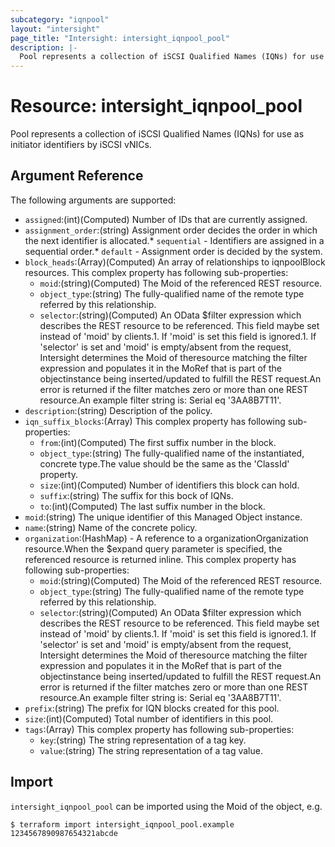 ```yaml
---
subcategory: "iqnpool"
layout: "intersight"
page_title: "Intersight: intersight_iqnpool_pool"
description: |-
  Pool represents a collection of iSCSI Qualified Names (IQNs) for use as initiator identifiers by iSCSI vNICs.
---
```


# Resource: intersight_iqnpool_pool
Pool represents a collection of iSCSI Qualified Names (IQNs) for use as initiator identifiers by iSCSI vNICs.
## Argument Reference
The following arguments are supported:
* `assigned`:(int)(Computed) Number of IDs that are currently assigned. 
* `assignment_order`:(string) Assignment order decides the order in which the next identifier is allocated.* `sequential` - Identifiers are assigned in a sequential order.* `default` - Assignment order is decided by the system. 
* `block_heads`:(Array)(Computed) An array of relationships to iqnpoolBlock resources. 
This complex property has following sub-properties:
  + `moid`:(string)(Computed) The Moid of the referenced REST resource. 
  + `object_type`:(string) The fully-qualified name of the remote type referred by this relationship. 
  + `selector`:(string)(Computed) An OData $filter expression which describes the REST resource to be referenced. This field maybe set instead of 'moid' by clients.1. If 'moid' is set this field is ignored.1. If 'selector' is set and 'moid' is empty/absent from the request, Intersight determines the Moid of theresource matching the filter expression and populates it in the MoRef that is part of the objectinstance being inserted/updated to fulfill the REST request.An error is returned if the filter matches zero or more than one REST resource.An example filter string is: Serial eq '3AA8B7T11'. 
* `description`:(string) Description of the policy. 
* `iqn_suffix_blocks`:(Array)
This complex property has following sub-properties:
  + `from`:(int)(Computed) The first suffix number in the block. 
  + `object_type`:(string) The fully-qualified name of the instantiated, concrete type.The value should be the same as the 'ClassId' property. 
  + `size`:(int)(Computed) Number of identifiers this block can hold. 
  + `suffix`:(string) The suffix for this bock of IQNs. 
  + `to`:(int)(Computed) The last suffix number in the block. 
* `moid`:(string) The unique identifier of this Managed Object instance. 
* `name`:(string) Name of the concrete policy. 
* `organization`:(HashMap) - A reference to a organizationOrganization resource.When the $expand query parameter is specified, the referenced resource is returned inline. 
This complex property has following sub-properties:
  + `moid`:(string)(Computed) The Moid of the referenced REST resource. 
  + `object_type`:(string) The fully-qualified name of the remote type referred by this relationship. 
  + `selector`:(string)(Computed) An OData $filter expression which describes the REST resource to be referenced. This field maybe set instead of 'moid' by clients.1. If 'moid' is set this field is ignored.1. If 'selector' is set and 'moid' is empty/absent from the request, Intersight determines the Moid of theresource matching the filter expression and populates it in the MoRef that is part of the objectinstance being inserted/updated to fulfill the REST request.An error is returned if the filter matches zero or more than one REST resource.An example filter string is: Serial eq '3AA8B7T11'. 
* `prefix`:(string) The prefix for IQN blocks created for this pool. 
* `size`:(int)(Computed) Total number of identifiers in this pool. 
* `tags`:(Array)
This complex property has following sub-properties:
  + `key`:(string) The string representation of a tag key. 
  + `value`:(string) The string representation of a tag value. 


## Import
`intersight_iqnpool_pool` can be imported using the Moid of the object, e.g.
```
$ terraform import intersight_iqnpool_pool.example 1234567890987654321abcde
``` 